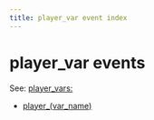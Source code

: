 ```yaml
---
title: player_var event index
---
```


# player_var events


See: [player_vars:](../config/player_vars.md)

* [player_(var_name)](player_player_var.md)
